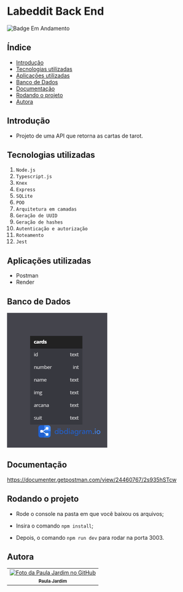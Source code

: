 # Labeddit Back End
![Badge Em Andamento](http://img.shields.io/static/v1?label=STATUS&message=EM+ANDAMENTO&color=red&style=for-the-badge)

## Índice

* [Introdução](#introdução)
* [Tecnologias utilizadas](#tecnologias-utilizadas)
* [Aplicações utilizadas](#aplicações-utilizadas)
* [Banco de Dados](#banco-de-dados)
* [Documentação](#documentação)
* [Rodando o projeto](#rodando-o-projeto)
* [Autora](#autora)

## Introdução
- Projeto de uma API que retorna as cartas de tarot.

## Tecnologias utilizadas

1. ``Node.js``
2. ``Typescript.js``
3. ``Knex``
4. ``Express``
5. ``SQLite``
6. ``POO``
7. ``Arquitetura em camadas``
8. ``Geração de UUID``
9. ``Geração de hashes``
10. ``Autenticação e autorização``
11. ``Roteamento``
12. ``Jest``

## Aplicações utilizadas
- Postman
- Render


## Banco de Dados
![imagem bd](./tarot-api-db.png)
 
## Documentação
https://documenter.getpostman.com/view/24460767/2s935hSTcw

## Rodando o projeto
- Rode o console na pasta em que você baixou os arquivos;

- Insira o comando ``npm install``;

- Depois, o comando ``npm run dev`` para rodar na porta 3003.

## Autora

<table>
  <tr>
    <td align="center">
      <a href="https://github.com/paulajardimf">
        <img src="https://avatars.githubusercontent.com/u/99565465?v=4" width="100px;" alt="Foto da Paula Jardim no GitHub"/><br>
        <sub>
          <b>Paula Jardim</b>
        </sub>
      </a>
    </td>
  </tr>
</table>
